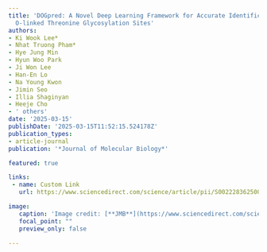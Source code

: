 ```yaml
---
title: 'DOGpred: A Novel Deep Learning Framework for Accurate Identification of Human
  O-linked Threonine Glycosylation Sites'
authors:
- Ki Wook Lee*
- Nhat Truong Pham*
- Hye Jung Min
- Hyun Woo Park
- Ji Won Lee
- Han-En Lo
- Na Young Kwon
- Jimin Seo
- Illia Shaginyan
- Heeje Cho
- ' others'
date: '2025-03-15'
publishDate: '2025-03-15T11:52:15.524178Z'
publication_types:
- article-journal
publication: '*Journal of Molecular Biology*'

featured: true

links:
 - name: Custom Link
   url: https://www.sciencedirect.com/science/article/pii/S0022283625000439

image:
   caption: 'Image credit: [**JMB**](https://www.sciencedirect.com/science/article/pii/S0022283625000439#f0035)'
   focal_point: ""
   preview_only: false
 
---
```

